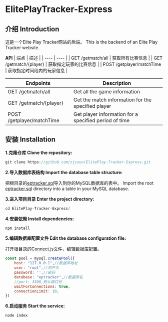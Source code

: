 # ElitePlayTracker-Express

## 介绍 Introduction

这是一个Elite Play Tracker网站的后端。
This is the backend of an Elite Play Tracker website.

**API**
| 端点 | 描述 |
| ---- | ---- |
| GET /getmatch/all | 获取所有比赛信息 |
| GET /getmatch/{player} | 获取指定玩家的比赛信息 |
| POST /getplayer/matchTime | 获取指定时间段内的玩家信息 |

| Endpoints | Description |
| ---- | ---- |
| GET /getmatch/all | Get all the game information |
| GET /getmatch/{player} | Get the match information for the specified player |
| POST /getplayer/matchTime | Get player information for a specified period of time |

## 安装 Installation
**1.克隆仓库 Clone the repository:**

```js
git clone https://github.com/zjssun/ElitePlay-Tracker-Express.git
```
**2.导入数据库表结构 Import the database table structure:**

把根目录的[eptracker.sql](https://github.com/zjssun/ElitePlay-Tracker-Express/blob/master/eptracker.sql)导入到你的MySQL数据库的表中。
Import the root [eptracker.sql](https://github.com/zjssun/ElitePlay-Tracker-Express/blob/master/eptracker.sql) directory into a table in your MySQL database.

**3.进入项目目录 Enter the project directory:**

```js
cd ElitePlay-Tracker-Express/
```

**4.安装依赖 Install dependencies:**

```js
npm install
```
**5.编辑数据库配置文件 Edit the database configuration file:**

打开根目录的[Connect.js](https://github.com/zjssun/ElitePlay-Tracker-Express/blob/master/mysql/Connect.js)文件，编辑数据库配置。

```js
const pool = mysql.createPool({
    host: "127.0.0.1",//数据库地址
    user: "root",//用户名
    password: '',//密码
    database: "eptracker",//数据库名
    //port: 3306,默认端口号
    waitForConnections: true,
    connectionLimit: 10,
})
```

**6.启动服务 Start the service:**

```js
node index
```
